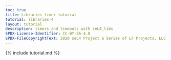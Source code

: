 ```yaml
---
toc: true
title: Libraries timer tutorial
tutorial: libraries-4
layout: tutorial
description: timers and timeouts with seL4_libs
SPDX-License-Identifier: CC-BY-SA-4.0
SPDX-FileCopyrightText: 2020 seL4 Project a Series of LF Projects, LLC.
---
```

{% include tutorial.md %}
